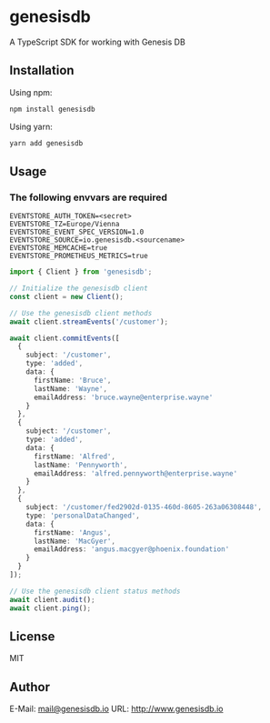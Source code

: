 # genesisdb

A TypeScript SDK for working with Genesis DB

## Installation

Using npm:
```bash
npm install genesisdb
```

Using yarn:
```bash
yarn add genesisdb
```

## Usage

### The following envvars are required
```
EVENTSTORE_AUTH_TOKEN=<secret>
EVENTSTORE_TZ=Europe/Vienna
EVENTSTORE_EVENT_SPEC_VERSION=1.0
EVENTSTORE_SOURCE=io.genesisdb.<sourcename>
EVENTSTORE_MEMCACHE=true
EVENTSTORE_PROMETHEUS_METRICS=true
```

```typescript
import { Client } from 'genesisdb';

// Initialize the genesisdb client
const client = new Client();

// Use the genesisdb client methods
await client.streamEvents('/customer');

await client.commitEvents([
  {
    subject: '/customer',
    type: 'added',
    data: {
      firstName: 'Bruce',
      lastName: 'Wayne',
      emailAddress: 'bruce.wayne@enterprise.wayne'
    }
  },
  {
    subject: '/customer',
    type: 'added',
    data: {
      firstName: 'Alfred',
      lastName: 'Pennyworth',
      emailAddress: 'alfred.pennyworth@enterprise.wayne'
    }
  },
  {
    subject: '/customer/fed2902d-0135-460d-8605-263a06308448',
    type: 'personalDataChanged',
    data: {
      firstName: 'Angus',
      lastName: 'MacGyer',
      emailAddress: 'angus.macgyer@phoenix.foundation'
    }
  }
]);

// Use the genesisdb client status methods
await client.audit();
await client.ping();

```

## License

MIT

## Author

E-Mail: mail@genesisdb.io
URL: http://www.genesisdb.io
